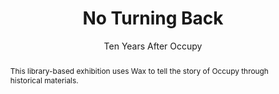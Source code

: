 ---
pid: occupy
done: false
title: No Turning Back
subtitle: Ten Years After Occupy
featured: true
category: Other
tags:
- exhibition
cohort_year: '2021'
abstract: This library-based exhibition uses Wax to tell the story of Occupy through
  historical materials.
limerick: |-
  Downtown, revolutionaries poured
  Through Zucotti, and archivists stored
  Their papers. Now this Wax site's
  All there is (no wealth tax, right?)
  Because Occupy's got Thermidor'ed.
pis:
- nyrop
link: https://specialcollections.hosting.nyu.edu/exhibitions/occupy/
local_image: occupy.jpg
original_img: https://image1.dlib.nyu.edu:8183/iiif/2/photo%2Ftamwag_tam630_cuid34928%2Ftamwag_tam630_cuid34928_n000001_d.jp2/full/321,/0/default.jpg
layout: project
---